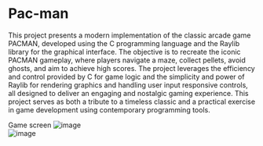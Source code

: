 # Pac-man

This project presents a modern implementation of the classic arcade game PACMAN, developed using the C programming language and the Raylib library for the graphical interface. The objective is to recreate the iconic PACMAN gameplay, where players navigate a maze, collect pellets, avoid ghosts, and aim to achieve high scores. The project leverages the efficiency and control provided by C for game logic and the simplicity and power of Raylib for rendering graphics and handling user input responsive controls, all designed to deliver an engaging and nostalgic gaming experience. This project serves as both a tribute to a timeless classic and a practical exercise in game development using contemporary programming tools.

Game screen
![image](https://github.com/user-attachments/assets/12aa0db1-ae86-412c-bd69-969432bbe45a)                
![image](https://github.com/user-attachments/assets/746fee67-6d2a-46ce-a96b-14d4657b4bdb)

